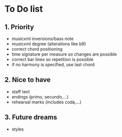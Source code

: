 <h1>To Do list</h1>

<h2>1. Priority</h2>
<ul>
    <li>musicxml inversions/bass note</li>
    <li>musicxml degree (alterations like b9)</li>
    <li>correct chord positioning</li>
    <li>time signature per measure so changes are possible</li>
    <li>correct bar lines so repetition is possible</li>
    <li>if no harmony is specified, use last chord</li>
</ul>

<h2>2. Nice to have</h2>
<ul>
    <li>staff text</li>
    <li>endings (primo, secundo,...)</li>
    <li>rehearsal marks (includes coda,...)</li>
</ul>

<h2>3. Future dreams</h2>

<ul>
    <li>styles</li>
</ul>
